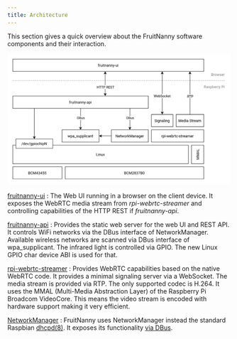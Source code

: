 ```yaml
---
title: Architecture
---
```


This section gives a quick overview about the FruitNanny software components
and their interaction.

<img alt="FruitNanny Architecture" src="../../images/architecture.png">

[fruitnanny-ui](https://github.com/fruitnanny/fruitnanny-ui)
: The Web UI running in a browser on the client device. It exposes the WebRTC
  media stream from *rpi-webrtc-streamer* and controlling capabilities of the
  HTTP REST if *fruitnanny-api*.

[fruitnanny-api](https://github.com/fruitnanny/fruitnanny-api)
: Provides the static web server for the web UI and REST API.
  It controls WiFi networks via the DBus interface of NetworkManager.
  Available wireless networks are scanned via DBus interface of wpa_supplicant.
  The infrared light is controlled via GPIO. The new Linux GPIO char device ABI
  is used for that.

[rpi-webrtc-streamer](https://github.com/kclyu/rpi-webrtc-streamer/)
: Provides WebRTC capabilities based on the native WebRTC code. It provides a
  minimal signaling server via a WebSocket. The media stream is provided via
  RTP. The only supported codec is H.264. It uses the MMAL (Multi-Media
  Abstraction Layer) of the Raspberry Pi Broadcom VideoCore. This means the
  video stream is encoded with hardware support making it very efficient.

[NetworkManager](https://wiki.gnome.org/Projects/NetworkManager)
: FruitNanny uses NetworkManager instead the standard Raspbian
  [dhcpd(8)](https://linux.die.net/man/8/dhcpd). It exposes its functionality
  [via DBus](https://developer.gnome.org/NetworkManager/stable/spec.html).
